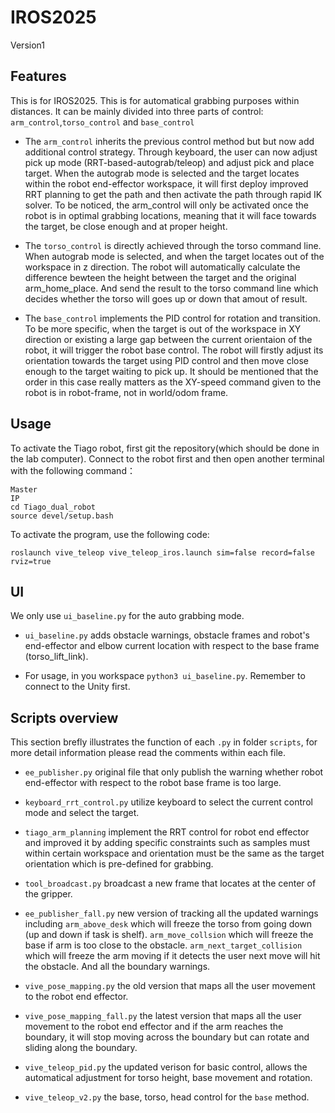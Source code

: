 # IROS2025
Version1


## Features

This is for IROS2025. This is for automatical grabbing purposes within distances. It can be mainly divided into three parts of control: `arm_control`,`torso_control` and `base_control`

- The `arm_control` inherits the previous control method but but now add additional control strategy. Through keyboard, the user can now adjust pick up mode (RRT-based-autograb/teleop) and adjust pick and place target. When the autograb mode is selected and the target locates within the robot end-effector workspace, it will first deploy improved RRT planning to get the path and then activate the path through rapid IK solver. To be noticed, the arm_control will only be activated once the robot is in optimal grabbing locations, meaning that it will face towards the target, be close enough and at proper height.

- The `torso_control` is directly achieved through the torso command line. When autograb mode is selected, and when the target locates out of the workspace in z direction. The robot will automatically calculate the difference bewteen the height between the target and the original arm_home_place. And send the result to the torso command line which decides whether the torso will goes up or down that amout of result.

- The `base_control` implements the PID control for rotation and transition. To be more specific, when the target is out of the workspace in XY direction or existing a large gap between the current orientaion of the robot, it will trigger the robot base control. The robot will firstly adjust its orientation towards the target using PID control and then move close enough to the target waiting to pick up. It should be mentioned that the order in this case really matters as the XY-speed command given to the robot is in robot-frame, not in world/odom frame.


## Usage
 
To activate the Tiago robot, first git the repository(which should be done in the lab computer). Connect to the robot first and then open another terminal with the following command：

```
Master
IP
cd Tiago_dual_robot
source devel/setup.bash
```

To activate the program, use the following code:

`roslaunch vive_teleop vive_teleop_iros.launch sim=false record=false rviz=true`


## UI

We only use `ui_baseline.py` for the auto grabbing mode.

- `ui_baseline.py` adds obstacle warnings, obstacle frames and robot's end-effector and elbow current location with respect to the base frame (torso_lift_link). 

- For usage, in you workspace `python3 ui_baseline.py`. Remember to connect to the Unity first.

## Scripts overview

This section brefly illustrates the function of each `.py` in folder `scripts`, for more detail information please read the comments within each file.

- `ee_publisher.py` original file that only publish the warning whether robot end-effector with respect to the robot base frame is too large.

- `keyboard_rrt_control.py` utilize keyboard to select the current control mode and select the target.

- `tiago_arm_planning` implement the RRT control for robot end effector and improved it by adding specific constraints such as samples must within certain workspace and orientation must be the same as the target orientation which is pre-defined for grabbing.

- `tool_broadcast.py` broadcast a new frame that locates at the center of the gripper.

- `ee_publisher_fall.py` new version of tracking all the updated warnings including `arm_above_desk` which will freeze the torso from going down (up and down if task is shelf). `arm_move_collsion` which will freeze the base if arm is too close to the obstacle. `arm_next_target_collision` which will freeze the arm moving if it detects the user next move will hit the obstacle. And all the boundary warnings.

- `vive_pose_mapping.py` the old version that maps all the user movement to the robot end effector.

- `vive_pose_mapping_fall.py` the latest version that maps all the user movement to the robot end effector and if the arm reaches the boundary, it will stop moving across the boundary but can rotate and sliding along the boundary.

- `vive_teleop_pid.py` the updated verison for basic control, allows the automatical adjustment for torso height, base movement and rotation.

- `vive_teleop_v2.py` the base, torso, head control for the `base` method.
